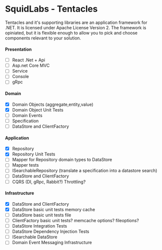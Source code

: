 SquidLabs - Tentacles
===========
Tentacles and it's supporting libraries are an application framework for .NET.
It is licensed under Apache License Version 2. The framework is opiniated, but it is flexible enough to allow you to pick and choose components relevant to your solution.

#### Presentation
- [ ] React .Net + Api
- [ ] Asp.net Core MVC
- [ ] Service
- [ ] Console
- [ ] gRpc

#### Domain
- [x] Domain Objects (aggregate,entity,value)
- [x] Domain Object Unit Tests
- [ ] Domain Events
- [ ] Specification
- [ ] DataStore and ClientFactory
#### Application
- [x] Repository
- [x] Repository Unit Tests
- [ ] Mapper for Repository domain types to DataStore
- [ ] Mapper tests
- [ ] ISearchableRepository (translate a specification into a datastore search)
- [ ] DataStore and ClientFactory
- [ ] CQRS (DI, gRpc, Rabbit?) Throttling?
#### Infrastructure
- [x] DataStore and ClientFactory
- [x] DataStore basic unit tests memory cache
- [ ] DataStore basic unit tests file
- [ ] ClientFactory basic unit tests? memcache options? fileoptions?
- [ ] DataStore Integration Tests
- [ ] DataStore Dependency Injection Tests
- [ ] ISearchable DataStore
- [ ] Domain Event Messaging  Infrastructure